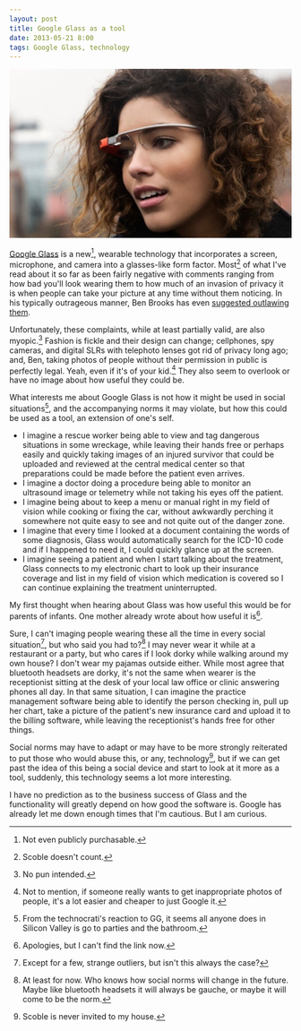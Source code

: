 ```yaml
---
layout: post
title: Google Glass as a tool
date: 2013-05-21 8:00  
tags: Google Glass, technology
---
```


[![](/images/google_glass_person.jpg)](/images/google_glass_person.jpg) 

[Google Glass](http://www.google.com/glass/start/) is a new[^20130521080110], wearable technology that incorporates a screen, microphone, and camera into a glasses-like form factor. Most[^20130521080295] of what I've read about it so far as been fairly negative with comments ranging from how bad you'll look wearing them to how much of an invasion of privacy it is when people can take your picture at any time without them noticing. In his typically outrageous manner, Ben Brooks has even [suggested outlawing them](http://brooksreview.net/2013/05/glassholes/).

Unfortunately, these complaints, while at least partially valid, are also myopic.[^20130521080585] Fashion is fickle and their design can change; cellphones, spy cameras, and digital SLRs with telephoto lenses got rid of privacy long ago; and, Ben, taking photos of people without their permission in public is perfectly legal. Yeah, even if it's of your kid.[^20130521080869] They also seem to overlook or have no image about how useful they could be. 

What interests me about Google Glass is not how it might be used in social situations[^20130521081069], and the accompanying norms it may violate, but how this could be used as a tool, an extension of one's self. 

- I imagine a rescue worker being able to view and tag dangerous situations in some wreckage, while leaving their hands free or perhaps easily and quickly taking images of an injured survivor that could be uploaded and reviewed at the central medical center so that preparations could be made before the patient even arrives. 
- I imagine a doctor doing a procedure being able to monitor an ultrasound image or telemetry while not taking his eyes off the patient. 
- I imagine being about to keep a menu or manual right in my field of vision while cooking or fixing the car, without awkwardly perching it somewhere not quite easy to see and not quite out of the danger zone. 
- I imagine that every time I looked at a document containing the words of some diagnosis, Glass would automatically search for the ICD-10 code and if I happened to need it, I could quickly glance up at the screen. 
- I imagine seeing a patient and when I start talking about the treatment, Glass connects to my electronic chart to look up their insurance coverage and list in my field of vision which medication is covered so I can continue explaining the treatment uninterrupted. 

My first thought when hearing about Glass was how useful this would be for parents of infants. One mother already wrote about how useful it is[^20130521093210].

Sure, I can't imaging people wearing these all the time in every social situation[^20130521082208], but who said you had to?[^20130521082632] I may never wear it while at a restaurant or a party, but who cares if I look dorky while walking around my own house? I don't wear my pajamas outside either. While most agree that bluetooth headsets are dorky, it's not the same when wearer is the receptionist sitting at the desk of your local law office or clinic answering phones all day. In that same situation, I can imagine the practice management software being able to identify the person checking in, pull up her chart, take a picture of the patient's new insurance card and upload it to the billing software, while leaving the receptionist's hands free for other things.

Social norms may have to adapt or may have to be more strongly reiterated to put those who would abuse this, or any, technology[^20130521084058], but if we can get past the idea of this being a social device and start to look at it more as a tool, suddenly, this technology seems a lot more interesting. 

I have no prediction as to the business success of Glass and the functionality will greatly depend on how good the software is. Google has already let me down enough times that I'm cautious. But I am curious. 

[^20130521080110]: Not even publicly purchasable.

[^20130521080295]: Scoble doesn't count.

[^20130521080585]: No pun intended.

[^20130521080869]: Not to mention, if someone really wants to get inappropriate photos of people, it's a lot easier and cheaper to just Google it.

[^20130521081069]: From the technocrati's reaction to GG, it seems all anyone does in Silicon Valley is go to parties and the bathroom.

[^20130521082208]: Except for a few, strange outliers, but isn't this always the case?

[^20130521082632]: At least for now. Who knows how social norms will change in the future. Maybe like bluetooth headsets it will always be gauche, or maybe it will come to be the norm.

[^20130521084058]: Scoble is never invited to my house.

[^20130521093210]: Apologies, but I can't find the link now.